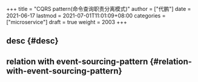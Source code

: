 +++
title = "CQRS pattern(命令查询职责分离模式)"
author = ["代鹏"]
date = 2021-06-17
lastmod = 2021-07-01T11:01:09+08:00
categories = ["microservice"]
draft = true
weight = 2003
+++

## desc {#desc}


## relation with event-sourcing-pattern {#relation-with-event-sourcing-pattern}
